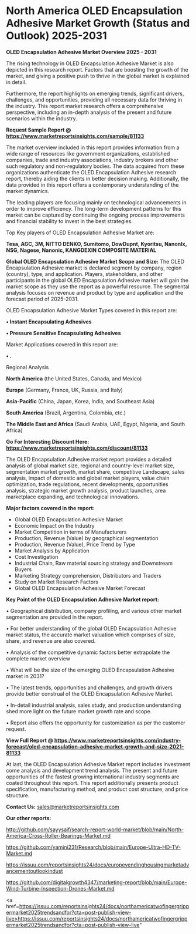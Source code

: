 # North America OLED Encapsulation Adhesive Market Growth (Status and Outlook) 2025-2031

<Strong> OLED Encapsulation Adhesive Market Overview 2025 - 2031</strong>

The rising technology in OLED Encapsulation Adhesive Market is also depicted in this research report. Factors that are boosting the growth of the market, and giving a positive push to thrive in the global market is explained in detail.

Furthermore, the report highlights on emerging trends, significant drivers, challenges, and opportunities, providing all necessary data for thriving in the industry. This report market research offers a comprehensive perspective, including an in-depth analysis of the present and future scenarios within the industry.

<strong>Request Sample Report @ <a href=https://www.marketreportsinsights.com/sample/81133>https://www.marketreportsinsights.com/sample/81133</a></strong>

The market overview included in this report provides information from a wide range of resources like government organizations, established companies, trade and industry associations, industry brokers and other such regulatory and non-regulatory bodies. The data acquired from these organizations authenticate the OLED Encapsulation Adhesive research report, thereby aiding the clients in better decision making. Additionally, the data provided in this report offers a contemporary understanding of the market dynamics.

The leading players are focusing mainly on technological advancements in order to improve efficiency. The long-term development patterns for this market can be captured by continuing the ongoing process improvements and financial stability to invest in the best strategies.

Top Key players of OLED Encapsulation Adhesive Market are:

<strong>Tesa, AGC, 3M, NITTO DENKO, Sumitomo, DowDupnt, Kyoritsu, Nanonlx, NSG, Nagese, Nanonic, KANGDEXIN COMPOSITE MATERIAL</strong>

<strong><b>Global OLED Encapsulation Adhesive Market Scope and Size:</b></strong>
The OLED Encapsulation Adhesive market is declared segment by company, region (country), type, and application. Players, stakeholders, and other participants in the global OLED Encapsulation Adhesive market will gain the market scope as they use the report as a powerful resource. The segmental analysis focuses on revenue and product by type and application and the forecast period of 2025-2031.

OLED Encapsulation Adhesive Market Types covered in this report are:

<strong>• Instant Encapsulating Adhesives

• Pressure Sensitive Encapsulating Adhesives</strong>

Market Applications covered in this report are:

<strong>• .</strong> 

Regional Analysis

<strong>North America</strong> (the United States, Canada, and Mexico)

<strong>Europe</strong> (Germany, France, UK, Russia, and Italy)

<strong>Asia-Pacific</strong> (China, Japan, Korea, India, and Southeast Asia)

<strong>South America</strong> (Brazil, Argentina, Colombia, etc.)

<strong>The Middle East and Africa</strong> (Saudi Arabia, UAE, Egypt, Nigeria, and South Africa)

<strong>Go For Interesting Discount Here: <a href=https://www.marketreportsinsights.com/discount/81133>https://www.marketreportsinsights.com/discount/81133</a></strong>

The OLED Encapsulation Adhesive market report provides a detailed analysis of global market size, regional and country-level market size, segmentation market growth, market share, competitive Landscape, sales analysis, impact of domestic and global market players, value chain optimization, trade regulations, recent developments, opportunities analysis, strategic market growth analysis, product launches, area marketplace expanding, and technological innovations.

<strong><b>Major factors covered in the report:</b></strong>
<ul>
  <li>Global OLED Encapsulation Adhesive Market </li>
  <li>Economic Impact on the Industry</li>
  <li>Market Competition in terms of Manufacturers</li>
  <li>Production, Revenue (Value) by geographical segmentation</li>
  <li>Production, Revenue (Value), Price Trend by Type</li>
  <li>Market Analysis by Application</li>
  <li>Cost Investigation</li>
  <li>Industrial Chain, Raw material sourcing strategy and Downstream Buyers</li>
  <li>Marketing Strategy comprehension, Distributors and Traders</li>
  <li>Study on Market Research Factors</li>
  <li>Global OLED Encapsulation Adhesive Market Forecast</li>
</ul>

<strong><b>Key Point of the OLED Encapsulation Adhesive Market report:</b></strong>

• Geographical distribution, company profiling, and various other market segmentation are provided in the report.

• For better understanding of the global OLED Encapsulation Adhesive market status, the accurate market valuation which comprises of size, share, and revenue are also covered.

• Analysis of the competitive dynamic factors better extrapolate the complete market overview

• What will be the size of the emerging OLED Encapsulation Adhesive market in 2031?

• The latest trends, opportunities and challenges, and growth drivers provide better construal of the OLED Encapsulation Adhesive Market.

• In-detail industrial analysis, sales study, and production understanding shed more light on the future market growth rate and scope.

• Report also offers the opportunity for customization as per the customer request.

<strong><b>View Full Report @ <a href=https://www.marketreportsinsights.com/industry-forecast/oled-encapsulation-adhesive-market-growth-and-size-2021-81133>https://www.marketreportsinsights.com/industry-forecast/oled-encapsulation-adhesive-market-growth-and-size-2021-81133</a></b></strong>


At last, the OLED Encapsulation Adhesive Market report includes investment come analysis and development trend analysis. The present and future opportunities of the fastest growing international industry segments are coated throughout this report. This report additionally presents product specification, manufacturing method, and product cost structure, and price structure.

<strong>Contact Us:</strong>
sales@marketreportsinsights.com

<strong>Our other reports:</strong>

<a href=http://github.com/sayysaif/search-report-world-market/blob/main/North-America-Cross-Roller-Bearings-Market.md>http://github.com/sayysaif/search-report-world-market/blob/main/North-America-Cross-Roller-Bearings-Market.md</a>

<a href=https://github.com/yamini231/Research/blob/main/Europe-Ultra-HD-TV-Market.md>https://github.com/yamini231/Research/blob/main/Europe-Ultra-HD-TV-Market.md</a>

<a href=https://issuu.com/reportsinsights24/docs/europevendinghousingmarketadvancementoutlookindust>https://issuu.com/reportsinsights24/docs/europevendinghousingmarketadvancementoutlookindust</a>

<a href=https://github.com/digitalgrowth4347/marketing-report/blob/main/Europe-Wind-Turbine-Inspection-Drones-Market.md>https://github.com/digitalgrowth4347/marketing-report/blob/main/Europe-Wind-Turbine-Inspection-Drones-Market.md</a>

<a href=https://issuu.com/reportsinsights24/docs/northamericatwofingergrippermarket2025trendsandfor?cta=post-publish-view-live>https://issuu.com/reportsinsights24/docs/northamericatwofingergrippermarket2025trendsandfor?cta=post-publish-view-live</a>"
